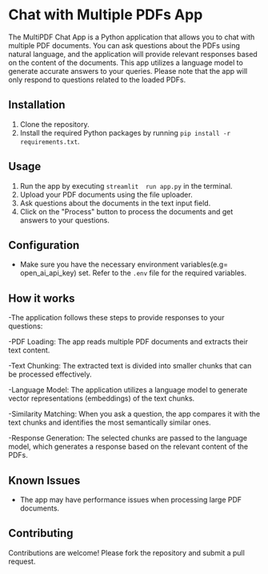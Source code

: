 # Chat with Multiple PDFs App

The MultiPDF Chat App is a Python application that allows you to chat with multiple PDF documents. You can ask questions about the PDFs using natural language, and the application will provide relevant responses based on the content of the documents. This app utilizes a language model to generate accurate answers to your queries. Please note that the app will only respond to questions related to the loaded PDFs.

## Installation

1. Clone the repository.
2. Install the required Python packages by running `pip install -r requirements.txt`.

## Usage

1. Run the app by executing `streamlit  run app.py` in the terminal.
2. Upload your PDF documents using the file uploader.
3. Ask questions about the documents in the text input field.
4. Click on the "Process" button to process the documents and get answers to your questions.

## Configuration

- Make sure you have the necessary environment variables(e.g= open_ai_api_key) set. Refer to the `.env` file for the required variables.

## How it works

-The application follows these steps to provide responses to your questions:

-PDF Loading: The app reads multiple PDF documents and extracts their text content.

-Text Chunking: The extracted text is divided into smaller chunks that can be processed effectively.

-Language Model: The application utilizes a language model to generate vector representations (embeddings) of the text chunks.

-Similarity Matching: When you ask a question, the app compares it with the text chunks and identifies the most semantically similar ones.

-Response Generation: The selected chunks are passed to the language model, which generates a response based on the relevant content of the PDFs.


## Known Issues

- The app may have performance issues when processing large PDF documents.

## Contributing

Contributions are welcome! Please fork the repository and submit a pull request.